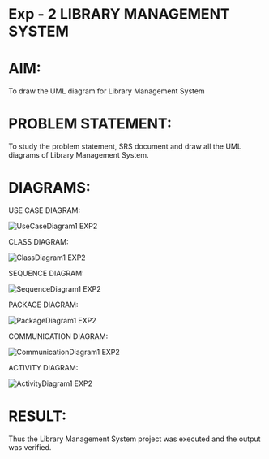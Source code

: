 # Exp - 2 LIBRARY MANAGEMENT SYSTEM

# AIM:
To draw the UML diagram for Library Management System

# PROBLEM STATEMENT:
To study the problem statement, SRS document and draw all the UML diagrams of Library Management
System.

# DIAGRAMS:
USE CASE DIAGRAM:

![UseCaseDiagram1 EXP2](https://github.com/user-attachments/assets/928c5e35-8fe3-4d8e-91d3-514d38c96fac)

CLASS DIAGRAM:

![ClassDiagram1 EXP2](https://github.com/user-attachments/assets/062d514f-d4e4-4fcc-8ba7-2e7c08b4fb94)

SEQUENCE DIAGRAM:

![SequenceDiagram1 EXP2](https://github.com/user-attachments/assets/190837f8-dd4d-423c-ae81-9c2a6366ea63)

PACKAGE DIAGRAM:

![PackageDiagram1 EXP2](https://github.com/user-attachments/assets/49a44ff8-e5ee-4fe1-b806-fbcdc008f106)

COMMUNICATION DIAGRAM:

![CommunicationDiagram1 EXP2](https://github.com/user-attachments/assets/f453c4a5-5784-47ca-aa14-becd8e5d0300)

ACTIVITY DIAGRAM:

![ActivityDiagram1 EXP2](https://github.com/user-attachments/assets/fceacac9-c749-49d6-9cc8-095b4cb91343)

# RESULT:
Thus the  Library Management System project was executed and the output was verified.
